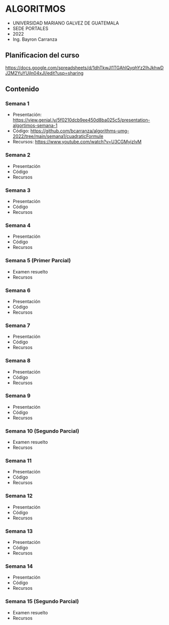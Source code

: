 # ALGORITMOS

* UNIVERSIDAD MARIANO GALVEZ DE GUATEMALA
* SEDE PORTALES
* 2022
* Ing. Bayron Carranza


## Planificacion del curso
https://docs.google.com/spreadsheets/d/1dhTkwJl1TGAhlQyqhYz2IhJkhwDJ2M2YuYUjln04xJI/edit?usp=sharing

## Contenido

### Semana 1
-   Presentación: https://view.genial.ly/5f0210dcb9ee450d8ba025c5/presentation-algortimos-semana-1 
-   Código: https://github.com/bcarranza/algorithms-umg-2022/tree/main/semana1/cuadraticFormule 
-   Recursos: https://www.youtube.com/watch?v=U3CGMyjzlvM

### Semana 2
-   Presentación
-   Código
-   Recursos

### Semana 3
-   Presentación
-   Código
-   Recursos

### Semana 4
-   Presentación
-   Código
-   Recursos

### Semana 5 (Primer Parcial)
-   Examen resuelto
-   Recursos

### Semana 6
-   Presentación
-   Código
-   Recursos

### Semana 7
-   Presentación
-   Código
-   Recursos

### Semana 8
-   Presentación
-   Código
-   Recursos

### Semana 9
-   Presentación
-   Código
-   Recursos

### Semana 10 (Segundo Parcial)
-   Examen resuelto
-   Recursos

### Semana 11
-   Presentación
-   Código
-   Recursos

### Semana 12
-   Presentación
-   Código
-   Recursos

### Semana 13
-   Presentación
-   Código
-   Recursos

### Semana 14
-   Presentación
-   Código
-   Recursos

### Semana 15 (Segundo Parcial)
-   Examen resuelto
-   Recursos
